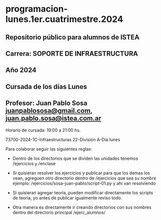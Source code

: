 




# programacion-lunes.1er.cuatrimestre.2024

## Repositorio público para alumnos de ISTEA

## Carrera: SOPORTE DE INFRAESTRUCTURA

## Año 2024

## Cursada de los días Lunes

## Profesor: Juan Pablo Sosa <juanpablososa@gmail.com>, <juan.pablo.sosa@istea.com.ar>



Horario de cursada: 19:00 a 21:00 hs.

73700-2024-1C-Infraestructuras 22-División A-Día lunes

Para colaborar seguir las siguientes reglas:

- Dentro de los directorios que se dividen las unidades tenemos /ejercicios y /enclase

- Si quisieran resolver los ejercicios y publicar para que los demas los vean, agreguen otro directorio dentro de /ejercicios que sea su nombre ejemplo: /ejercicios/sosa-juan-pablo/script-01.py y ahi van resolviendo

- Si quisieran agregar teoría, pueden modificar directamente los scripts de teoría, yo antes de publicar igualmente reviso todo.

- Otra manera es directamente ir creando directorios con sus nombres dentro del directorio principal /ejerc_alumnos/

